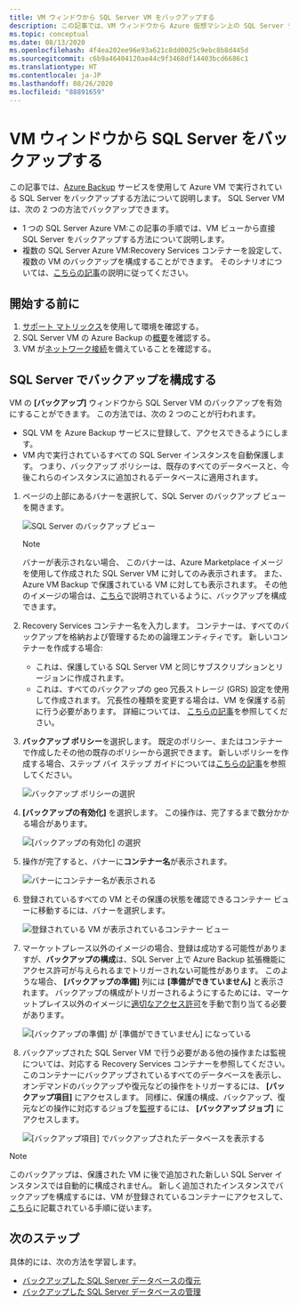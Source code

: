 ```yaml
---
title: VM ウィンドウから SQL Server VM をバックアップする
description: この記事では、VM ウィンドウから Azure 仮想マシン上の SQL Server データベースをバックアップする方法について説明します。
ms.topic: conceptual
ms.date: 08/13/2020
ms.openlocfilehash: 4f4ea202ee96e93a621c8dd0025c9ebc8b8d445d
ms.sourcegitcommit: c6b9a46404120ae44c9f3468df14403bcd6686c1
ms.translationtype: HT
ms.contentlocale: ja-JP
ms.lasthandoff: 08/26/2020
ms.locfileid: "88891659"
---
```

# <a name="back-up-a-sql-server-from-the-vm-pane"></a>VM ウィンドウから SQL Server をバックアップする

この記事では、[Azure Backup](backup-overview.md) サービスを使用して Azure VM で実行されている SQL Server をバックアップする方法について説明します。 SQL Server VM は、次の 2 つの方法でバックアップできます。

- 1 つの SQL Server Azure VM:この記事の手順では、VM ビューから直接 SQL Server をバックアップする方法について説明します。
- 複数の SQL Server Azure VM:Recovery Services コンテナーを設定して、複数の VM のバックアップを構成することができます。 そのシナリオについては、[こちらの記事](backup-sql-server-database-azure-vms.md)の説明に従ってください。

## <a name="before-you-start"></a>開始する前に

1. [サポート マトリックス](sql-support-matrix.md)を使用して環境を確認する。
2. SQL Server VM の Azure Backup の[概要](backup-azure-sql-database.md)を確認する。
3. VM が[ネットワーク接続](backup-sql-server-database-azure-vms.md#establish-network-connectivity)を備えていることを確認する。

## <a name="configure-backup-on-the-sql-server"></a>SQL Server でバックアップを構成する

VM の **[バックアップ]** ウィンドウから SQL Server VM のバックアップを有効にすることができます。 この方法では、次の 2 つのことが行われます。

- SQL VM を Azure Backup サービスに登録して、アクセスできるようにします。
- VM 内で実行されているすべての SQL Server インスタンスを自動保護します。 つまり、バックアップ ポリシーは、既存のすべてのデータベースと、今後これらのインスタンスに追加されるデータベースに適用されます。

1. ページの上部にあるバナーを選択して、SQL Server のバックアップ ビューを開きます。

    ![SQL Server のバックアップ ビュー](./media/backup-sql-server-vm-from-vm-pane/sql-server-backup-view.png)

    >[!NOTE]
    >バナーが表示されない場合、 このバナーは、Azure Marketplace イメージを使用して作成された SQL Server VM に対してのみ表示されます。 また、Azure VM Backup で保護されている VM に対しても表示されます。 その他のイメージの場合は、[こちら](backup-sql-server-database-azure-vms.md)で説明されているように、バックアップを構成できます。

2. Recovery Services コンテナー名を入力します。 コンテナーは、すべてのバックアップを格納および管理するための論理エンティティです。 新しいコンテナーを作成する場合:

    - これは、保護している SQL Server VM と同じサブスクリプションとリージョンに作成されます。
    - これは、すべてのバックアップの geo 冗長ストレージ (GRS) 設定を使用して作成されます。 冗長性の種類を変更する場合は、VM を保護する前に行う必要があります。 詳細については、 [こちらの記事](backup-create-rs-vault.md#set-storage-redundancy)を参照してください。

3. **バックアップ ポリシー**を選択します。 既定のポリシー、またはコンテナーで作成したその他の既存のポリシーから選択できます。 新しいポリシーを作成する場合、ステップ バイ ステップ ガイドについては[こちらの記事](backup-sql-server-database-azure-vms.md#create-a-backup-policy)を参照してください。

    ![バックアップ ポリシーの選択](./media/backup-sql-server-vm-from-vm-pane/backup-policy.png)

4. **[バックアップの有効化]** を選択します。 この操作は、完了するまで数分かかる場合があります。

    ![[バックアップの有効化] の選択](./media/backup-sql-server-vm-from-vm-pane/enable-backup.png)

5. 操作が完了すると、バナーに**コンテナー名**が表示されます。

    ![バナーにコンテナー名が表示される](./media/backup-sql-server-vm-from-vm-pane/vault-name.png)

6. 登録されているすべての VM とその保護の状態を確認できるコンテナー ビューに移動するには、バナーを選択します。

    ![登録されている VM が表示されているコンテナー ビュー](./media/backup-sql-server-vm-from-vm-pane/vault-view.png)

7. マーケットプレース以外のイメージの場合、登録は成功する可能性がありますが、**バックアップの構成**は、SQL Server 上で Azure Backup 拡張機能にアクセス許可が与えられるまでトリガーされない可能性があります。 このような場合、 **[バックアップの準備]** 列には **[準備ができていません]** と表示されます。 バックアップの構成がトリガーされるようにするためには、マーケットプレイス以外のイメージに[適切なアクセス許可](backup-azure-sql-database.md#set-vm-permissions)を手動で割り当てる必要があります。

    ![[バックアップの準備] が [準備ができていません] になっている](./media/backup-sql-server-vm-from-vm-pane/backup-readiness-not-ready.png)

8. バックアップされた SQL Server VM で行う必要がある他の操作または監視については、対応する Recovery Services コンテナーを参照してください。 このコンテナーにバックアップされているすべてのデータベースを表示し、オンデマンドのバックアップや復元などの操作をトリガーするには、 **[バックアップ項目]** にアクセスします。 同様に、保護の構成、バックアップ、復元などの操作に対応するジョブを[監視](manage-monitor-sql-database-backup.md)するには、 **[バックアップ ジョブ]** にアクセスします。

    ![[バックアップ項目] でバックアップされたデータベースを表示する](./media/backup-sql-server-vm-from-vm-pane/backup-items.png)

>[!NOTE]
>このバックアップは、保護された VM に後で追加された新しい SQL Server インスタンスでは自動的に構成されません。 新しく追加されたインスタンスでバックアップを構成するには、VM が登録されているコンテナーにアクセスして、[こちら](backup-sql-server-database-azure-vms.md)に記載されている手順に従います。

## <a name="next-steps"></a>次のステップ

具体的には、次の方法を学習します。

- [バックアップした SQL Server データベースの復元](restore-sql-database-azure-vm.md)
- [バックアップした SQL Server データベースの管理](manage-monitor-sql-database-backup.md)
